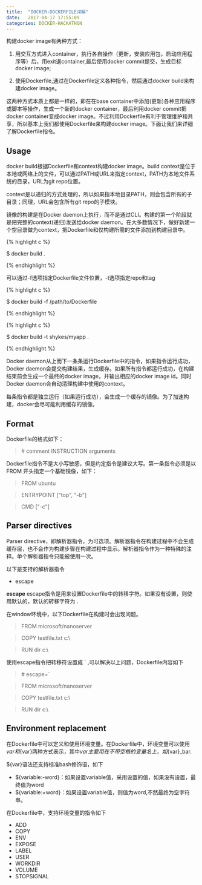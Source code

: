 ```yaml
---
title:  "DOCKER-DOCKERFILE详解"
date:   2017-04-17 17:55:09
categories: DOCKER-HACKATHON
---
```


构建docker image有两种方式：

1. 用交互方式进入container，执行各自操作（更新，安装应用包，启动应用程序等）后，用exit退container,最后使用docker commit提交，生成目标docker image;

2. 使用Dockerfile,通过在Dockerfile定义各种指令，然后通过docker build来构建docker image。

这两种方式本质上都是一样的，即在在base container中添加(更新)各种应用程序或脚本等操作，生成一个新的docker container，最后利用docker commit把docker container变成docker image。不过利用Dockerfile有利于管理维护和共享，所以基本上我们都使用Dockerfile来构建docker image。下面让我们来详细了解Dockerfile指令。

## Usage

docker build根据Dockerfile和context构建docker image。build context是位于本地或网络上的文件，可以通过PATH或URL来指定context，PATH为本地文件系统的目录，URL为git repo位置。

context是以递归的方式处理的，所以如果指本地目录PATH，则会包含所有的子目录；同理，URL会包含所有git repo的子模块。

镜像的构建是在Docker daemon上执行，而不是通过CLI。构建的第一个阶段就是把完整的context(递归)发送给docker daemon。在大多数情况下，做好新建一个空目录做为context，把Dockerfile和仅构建所需的文件添加到构建目录中。

{% highlight c %}

$ docker build  .

{% endhighlight %}

可以通过-f选项指定Dockerfile文件位置，-t选项指定repo和tag

{% highlight c %}

$ docker build  -f /path/to/Dockerfile

{% endhighlight %}


{% highlight c %}

$ docker build -t shykes/myapp .

{% endhighlight %}

Docker daemon从上而下一条条运行Dockerfile中的指令，如果指令运行成功，Docker daemon会提交构建结果，生成缓存。如果所有指令都运行成功，在构建结束前会生成一个最终的docker image，并输出相应的docker image id。同时Docker daemon会自动清理构建中使用的context。

每条指令都是独立运行（如果运行成功），会生成一个缓存的镜像。为了加速构建，docker会尽可能利用缓存的镜像。

## Format

Dockerfile的格式如下：

> \# comment
> INSTRUCTION arguments

Dockerfile指令不是大小写敏感，但是约定指令是建议大写。第一条指令必须是以FROM 开头指定一个基础镜像，如下：

> FROM ubuntu

> ENTRYPOINT ["top", "-b"]

> CMD ["-c"]

## Parser directives

Parser directive，即解析器指令，为可选项。解析器指令在构建过程中不会生成缓存层，也不会作为构建步骤在构建过程中显示。解析器指令作为一种特殊的注释。单个解析器指令只能被使用一次。

以下是支持的解析器指令
- escape

**escape**
escape指令是用来设置Dockerfile中的转移字符。如果没有设置，则使用默认的，默认的转移字符为 \.

在window环境中，以下Dockerfile在构建时会出现问题。

> FROM microsoft/nanoserver

> COPY testfile.txt c:\\

> RUN dir c:\

使用escape指令把转移符设置成 \` ,可以解决以上问题，Dockerfile内容如下

> \# escape=`

> FROM microsoft/nanoserver

> COPY testfile.txt c:\

> RUN dir c:\

## Environment replacement

在Dockerfile中可以定义和使用环境变量。在Dockerfile中，环境变量可以使用$var和${var}两种方式表示，其中${var}主要用在不带空格的变量名上，如${var}_bar.

${var}语法还支持标准bash修饰语，如下
- ${variable:-word}：如果设置variable值，采用设置的值，如果没有设置，最终值为word
- ${variable:+word}：如果设置variable值，则值为word,不然最终为空字符串。

在Dockerfile中，支持环境变量的指令如下

- ADD
- COPY
- ENV
- EXPOSE
- LABEL
- USER
- WORKDIR
- VOLUME
- STOPSIGNAL
